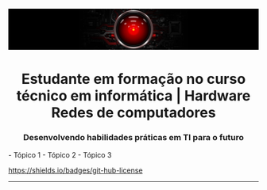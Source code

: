![](banner.jpg)
<h1 align="center">Estudante em formação no curso técnico em informática | Hardware Redes de computadores</h1>
<h3 align="center">Desenvolvendo habilidades práticas em TI para o futuro</h3>
- Tópico 1
- Tópico 2
- Tópico 3

https://shields.io/badges/git-hub-license
<hr>

